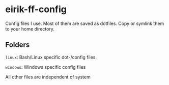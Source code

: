 # eirik-ff-config

Config files I use. Most of them are saved as dotfiles. Copy or symlink them to your home directory.


## Folders

`linux`: Bash/Linux specific dot-/config files.

`windows`: Windows specific config files

All other files are independent of system

